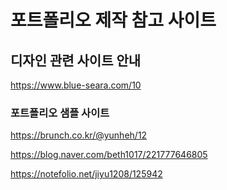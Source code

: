 # 포트폴리오 제작 참고 사이트

## 디자인 관련 사이트 안내 

https://www.blue-seara.com/10

### 포트폴리오 샘플 사이트

https://brunch.co.kr/@yunheh/12

https://blog.naver.com/beth1017/221777646805

https://notefolio.net/jiyu1208/125942